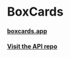 # BoxCards

#### [boxcards.app](https://boxcards.app)

#### [Visit the API repo](https://github.com/jakethellama/boxcards-api)